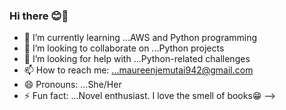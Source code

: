 ### Hi there 😊👋
- 🌱 I’m currently learning ...AWS and Python programming
- 👯 I’m looking to collaborate on ...Python projects
- 🤔 I’m looking for help with ...Python-related challenges
- 📫 How to reach me: ...maureenjemutai942@gmail.com
- 😄 Pronouns: ...She/Her
- ⚡ Fun fact: ...Novel enthusiast. I love the smell of books😁
-->
